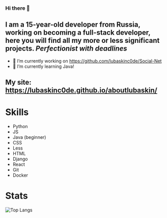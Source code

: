 ### Hi there 👋

## I am a 15-year-old developer from Russia, working on becoming a full-stack developer, here you will find all my more or less significant projects. *Perfectionist with deadlines*

- 🔭 I’m currently working on https://github.com/lubaskinc0de/Social-Net
- 🌱 I’m currently learning Java!

## My site: https://lubaskinc0de.github.io/aboutlubaskin/

# Skills

- Python
- JS
- Java (beginner)
- CSS
- Less
- HTML
- Django
- React
- Git
- Docker

# Stats

![Top Langs](https://github-readme-stats.vercel.app/api/top-langs/?username=lubaskinc0de&theme=tokyonight)
